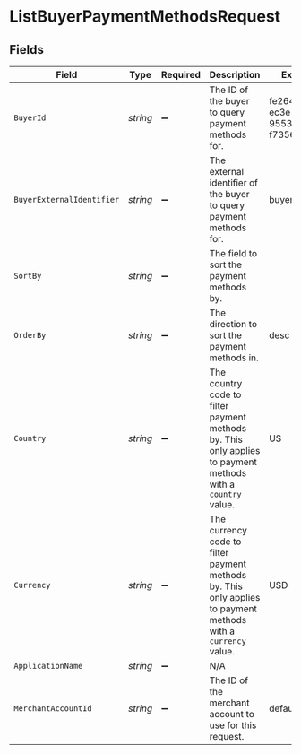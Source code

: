 # ListBuyerPaymentMethodsRequest


## Fields

| Field                                                                                                         | Type                                                                                                          | Required                                                                                                      | Description                                                                                                   | Example                                                                                                       |
| ------------------------------------------------------------------------------------------------------------- | ------------------------------------------------------------------------------------------------------------- | ------------------------------------------------------------------------------------------------------------- | ------------------------------------------------------------------------------------------------------------- | ------------------------------------------------------------------------------------------------------------- |
| `BuyerId`                                                                                                     | *string*                                                                                                      | :heavy_minus_sign:                                                                                            | The ID of the buyer to query payment methods for.                                                             | fe26475d-ec3e-4884-9553-f7356683f7f9                                                                          |
| `BuyerExternalIdentifier`                                                                                     | *string*                                                                                                      | :heavy_minus_sign:                                                                                            | The external identifier of the buyer to query payment methods for.                                            | buyer-12345                                                                                                   |
| `SortBy`                                                                                                      | *string*                                                                                                      | :heavy_minus_sign:                                                                                            | The field to sort the payment methods by.                                                                     |                                                                                                               |
| `OrderBy`                                                                                                     | *string*                                                                                                      | :heavy_minus_sign:                                                                                            | The direction to sort the payment methods in.                                                                 | desc                                                                                                          |
| `Country`                                                                                                     | *string*                                                                                                      | :heavy_minus_sign:                                                                                            | The country code to filter payment methods by. This only applies to payment methods with a `country` value.   | US                                                                                                            |
| `Currency`                                                                                                    | *string*                                                                                                      | :heavy_minus_sign:                                                                                            | The currency code to filter payment methods by. This only applies to payment methods with a `currency` value. | USD                                                                                                           |
| `ApplicationName`                                                                                             | *string*                                                                                                      | :heavy_minus_sign:                                                                                            | N/A                                                                                                           |                                                                                                               |
| `MerchantAccountId`                                                                                           | *string*                                                                                                      | :heavy_minus_sign:                                                                                            | The ID of the merchant account to use for this request.                                                       | default                                                                                                       |